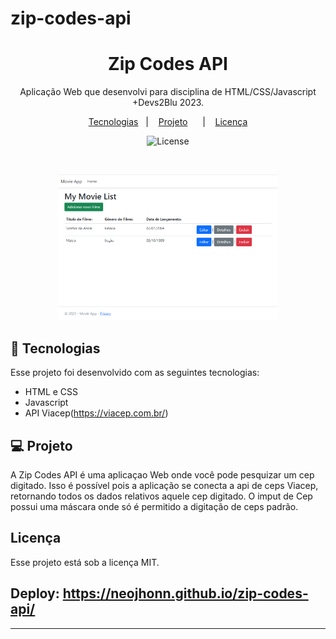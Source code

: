 # zip-codes-api


<h1 align="center"> Zip Codes API </h1>

<p align="center">
Aplicação Web que desenvolvi para disciplina de HTML/CSS/Javascript +Devs2Blu 2023.
</p>

<p align="center">
  <a href="#-tecnologias">Tecnologias</a>&nbsp;&nbsp;&nbsp;|&nbsp;&nbsp;&nbsp;
  <a href="#-projeto">Projeto</a>&nbsp;&nbsp;&nbsp;&nbsp;&nbsp;&nbsp;|&nbsp;&nbsp;&nbsp;
  <a href="#memo-licença">Licença</a>
</p>

<p align="center">
  <img alt="License" src="https://img.shields.io/static/v1?label=license&message=MIT&color=49AA26&labelColor=000000">
</p>

<br>

<p align="center">
   <img alt="movie-list-mvc" src="https://github.com/NeoJhonn/movieList-MVC/blob/main/.github/screenShot.png"
  width="70%">
</p>

## 🚀 Tecnologias

Esse projeto foi desenvolvido com as seguintes tecnologias:

- HTML e CSS
- Javascript 
- API Viacep(https://viacep.com.br/)

## 💻 Projeto

A Zip Codes API é uma aplicaçao Web onde você pode pesquizar um cep digitado. Isso é possível pois a aplicação se conecta a api de 
ceps Viacep, retornando todos os dados relativos aquele cep digitado. O imput de Cep possui uma máscara onde só é permitido a digitação
de ceps padrão.


##  Licença

Esse projeto está sob a licença MIT.

## Deploy: https://neojhonn.github.io/zip-codes-api/
---
